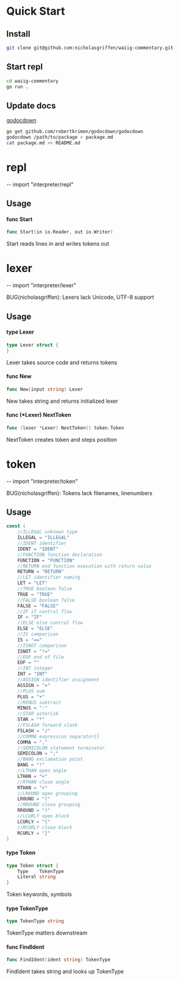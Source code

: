 # Quick Start
## Install
```bash
git clone git@github.com:nicholasgriffen/waiig-commentary.git
```
## Start repl 
```bash
cd waiig-commentary
go run .
```
## Update docs 
[godocdown](https://github.com/robertkrimen/godocdown)
```bash
go get github.com/robertkrimen/godocdown/godocdown
godocdown /path/to/package > package.md
cat package.md >> README.md
```

# repl
--
    import "interpreter/repl"


## Usage

#### func  Start

```go
func Start(in io.Reader, out io.Writer)
```
Start reads lines in and writes tokens out
# lexer
--
    import "interpreter/lexer"

BUG(nicholasgriffen): Lexers lack Unicode, UTF-8 support

## Usage

#### type Lexer

```go
type Lexer struct {
}
```

Lexer takes source code and returns tokens

#### func  New

```go
func New(input string) Lexer
```
New takes string and returns initialized lexer

#### func (*Lexer) NextToken

```go
func (lexer *Lexer) NextToken() token.Token
```
NextToken creates token and steps position
# token
--
    import "interpreter/token"

BUG(nicholasgriffen): Tokens lack filenames, linenumbers

## Usage

```go
const (
	//ILLEGAL unknown type
	ILLEGAL = "ILLEGAL"
	//IDENT identifier
	IDENT = "IDENT"
	//FUNCTION function declaration
	FUNCTION = "FUNCTION"
	//RETURN end function execution with return value
	RETURN = "RETURN"
	//LET identifier naming
	LET = "LET"
	//TRUE boolean false
	TRUE = "TRUE"
	//FALSE boolean false
	FALSE = "FALSE"
	//IF if control flow
	IF = "IF"
	//ELSE else control flow
	ELSE = "ELSE"
	//IS comparison
	IS = "=="
	//ISNOT comparison
	ISNOT = "!="
	//EOF end of file
	EOF = ""
	//INT integer
	INT = "INT"
	//ASSIGN identifier assignment
	ASSIGN = "="
	//PLUS sum
	PLUS = "+"
	//MINUS subtract
	MINUS = "-"
	//STAR asterisk
	STAR = "*"
	//FSLASH forward slash
	FSLASH = "/"
	//COMMA expression separator{}
	COMMA = ","
	//SEMICOLON statement terminator
	SEMICOLON = ";"
	//BANG exclamation point
	BANG = "!"
	//LTHAN open angle
	LTHAN = "<"
	//RTHAN close angle
	RTHAN = ">"
	//LROUND open grouping
	LROUND = "("
	//RROUND close grouping
	RROUND = ")"
	//LCURLY open block
	LCURLY = "{"
	//RCURLY close block
	RCURLY = "}"
)
```

#### type Token

```go
type Token struct {
	Type    TokenType
	Literal string
}
```

Token keywords, symbols

#### type TokenType

```go
type TokenType string
```

TokenType matters downstream

#### func  FindIdent

```go
func FindIdent(ident string) TokenType
```
FindIdent takes string and looks up TokenType
